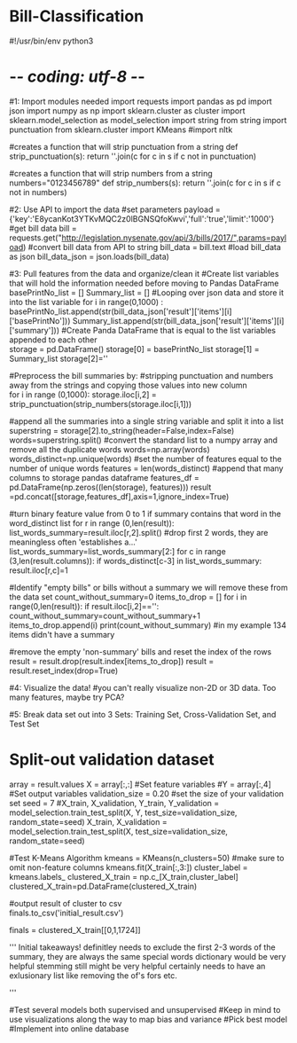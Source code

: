 # Bill-Classification
#!/usr/bin/env python3
# -*- coding: utf-8 -*-


#1: Import modules needed
import requests 
import pandas as pd
import json
import numpy as np
import sklearn.cluster as cluster
import sklearn.model_selection as model_selection
import string
from string import punctuation
from sklearn.cluster import KMeans
#import nltk

#creates a function that will strip punctuation from a string 
def strip_punctuation(s):
    return ''.join(c for c in s if c not in punctuation)


#creates a function that will strip numbers from a string 
numbers="0123456789"
def strip_numbers(s):
    return ''.join(c for c in s if c not in numbers)

#2: Use API to import the data
#set parameters
payload = {'key':'E8ycanKot3YTKvMQC2z0lBGNSQfoKwvi','full':'true','limit':'1000'}
#get bill data
bill = requests.get("http://legislation.nysenate.gov/api/3/bills/2017/",params=payload)
#convert bill data from API to string
bill_data = bill.text
#load bill_data as json
bill_data_json = json.loads(bill_data)

#3: Pull features from the data and organize/clean it
#Create list variables that will hold the information needed before moving to Pandas DataFrame
basePrintNo_list = []
Summary_list = []
#Looping over json data and store it into the list variable
for i in range(0,1000) :
    basePrintNo_list.append(str(bill_data_json['result']['items'][i]['basePrintNo']))
    Summary_list.append(str(bill_data_json['result']['items'][i]['summary']))
#Create  Panda DataFrame that is equal to the list variables appended to each other     
storage = pd.DataFrame()
storage[0] = basePrintNo_list
storage[1] = Summary_list
storage[2]=''

#Preprocess the bill summaries by:
#stripping punctuation and numbers away from the strings and copying those values into new column    
for i in range (0,1000):
    storage.iloc[i,2] = strip_punctuation(strip_numbers(storage.iloc[i,1]))

#append all the summaries into a single string variable and split it into a list
superstring = storage[2].to_string(header=False,index=False)
words=superstring.split()
#convert the standard list to a numpy array and remove all the duplicate words
words=np.array(words)
words_distinct=np.unique(words)
#set the number of features equal to the number of unique words 
features = len(words_distinct)
#append that many columns to storage pandas dataframe
features_df = pd.DataFrame(np.zeros((len(storage), features)))
result =pd.concat([storage,features_df],axis=1,ignore_index=True)

#turn binary feature value from 0 to 1 if summary contains that word in the word_distinct list
for r in range (0,len(result)):
    list_words_summary=result.iloc[r,2].split()
    #drop first 2 words, they are meaningless often 'establishes a...'
    list_words_summary=list_words_summary[2:]
    for c in range (3,len(result.columns)):
        if words_distinct[c-3] in list_words_summary:
            result.iloc[r,c]=1 

#Identify "empty bills" or bills without a summary we will remove these from the data set
count_without_summary=0
items_to_drop = []
for i in range(0,len(result)):
    if result.iloc[i,2]=='':
        count_without_summary=count_without_summary+1
        items_to_drop.append(i)
print(count_without_summary)
    #in my example 134 items didn't have a summary 

#remove the empty 'non-summary' bills and reset the index of the rows
result = result.drop(result.index[items_to_drop])
result = result.reset_index(drop=True)

#4: Visualize the data!
    #you can't really visualize non-2D or 3D data. Too many features, maybe try PCA? 


#5: Break data set out into 3 Sets: Training Set, Cross-Validation Set, and Test Set
# Split-out validation dataset
array = result.values
X = array[:,:] #Set feature variables
#Y = array[:,4] #Set output variables
validation_size = 0.20 #set the size of your validation set
seed = 7
#X_train, X_validation, Y_train, Y_validation = model_selection.train_test_split(X, Y, test_size=validation_size, random_state=seed)
X_train, X_validation  = model_selection.train_test_split(X, test_size=validation_size, random_state=seed)

#Test K-Means Algorithm
kmeans = KMeans(n_clusters=50)
#make sure to omit non-feature columns
kmeans.fit(X_train[:,3:])
cluster_label = kmeans.labels_
clustered_X_train = np.c_[X_train,cluster_label]
clustered_X_train=pd.DataFrame(clustered_X_train)

#output result of cluster to csv        
finals.to_csv('initial_result.csv')

finals = clustered_X_train[[0,1,1724]]

'''
Initial takeaways!
definitley needs to exclude the first 2-3 words of the summary, they are always the same
special words dictionary would be very helpful
stemming still might be very helpful
certainly needs to have an exlusionary list like removing the of's fors etc.

'''


#Test several models both supervised and unsupervised
    #Keep in mind to use visualizations along the way to map bias and variance 
#Pick best model 
#Implement into online database 
